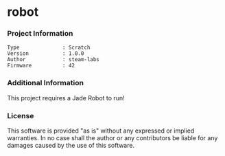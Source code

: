 robot
================



### Project Information
```
Type              : Scratch
Version           : 1.0.0
Author            : steam-labs
Firmware          : 42
```

### Additional Information
This project requires a Jade Robot to run!

### License
This software is provided "as is" without any expressed or implied warranties.  In no case shall the author or any contributors be liable for any damages caused by the use of this software.

